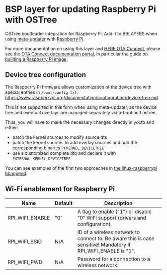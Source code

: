 # BSP layer for updating Raspberry Pi with OSTree

OSTree bootloader integration for Raspberry Pi. Add it to BBLAYERS when using [meta-updater](https://github.com/advancedtelematic/meta-updater) with [Raspberry Pi](https://github.com/agherzan/meta-raspberrypi).

For more documentation on using this layer and [HERE OTA Connect](https://connect.ota.here.com/), please see the [OTA Connect documentation portal](https://docs.ota.here.com/), in particular the guide on [building a Raspberry Pi image](https://docs.ota.here.com/ota-client/latest/build-raspberry.html).

## Device tree configuration

The Raspberry Pi firmware allows customization of the device tree with special entries in `/boot/config.txt`:
<https://www.raspberrypi.org/documentation/configuration/device-tree.md>.

This is not supported in this form when using meta-updater, as the device tree and eventual overlays are managed separately via u-boot and ostree.

Thus, you will have to make the necessary changes directly in yocto and either:

- patch the kernel sources to modify source dts
- patch the kernel sources to add overlay sources and add the corresponding binaries in `KERNEL_DEVICETREE`
- use a customized complete dtb and declare it with `EXTERNAL_KERNEL_DEVICETREE`

You can see examples of the first two approaches in [the linux-raspberrypi bbappend](recipes-kernel/linux/linux-raspberrypi_%.bbappend).

## Wi-Fi enablement for Raspberry Pi

| Name | Default | Description |
|---|---|---|
| RPI_WIFI_ENABLE | "0" | A flag to enable ("1") or disable "0" WiFi support (drivers and configuration). |
| RPI_WIFI_SSID | N/A| ID of a wireless network to connect to. Be aware this is case sensitive! Mandatory if RPI_WIFI_ENABLE is "1". |
| RPI_WIFI_PWD | N/A |  Password for a connection to a wireless network. |

